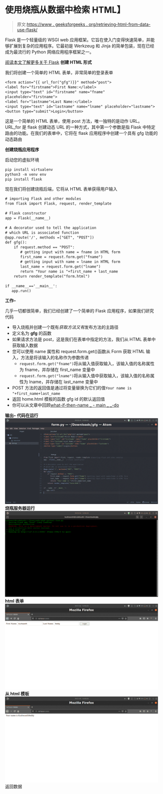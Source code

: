 # 使用烧瓶从数据中检索 HTML】

> 原文:[https://www . geeksforgeeks . org/retrieving-html-from-data-use-flask/](https://www.geeksforgeeks.org/retrieving-html-from-data-using-flask/)

Flask 是一个轻量级的 WSGI web 应用框架。它旨在使入门变得快速简单，并能够扩展到复杂的应用程序。它最初是 Werkzeug 和 Jinja 的简单包装，现在已经成为最流行的 Python 网络应用程序框架之一。

[阅读本文了解更多关于 Flask](https://www.geeksforgeeks.org/python-introduction-to-web-development-using-flask)
**创建 HTML 形式**

我们将创建一个简单的 HTML 表单，非常简单的登录表单

```
<form action="{{ url_for("gfg")}}" method="post">
<label for="firstname">First Name:</label>
<input type="text" id="firstname" name="fname" placeholder="firstname">
<label for="lastname">Last Name:</label>
<input type="text" id="lastname" name="lname" placeholder="lastname">
<button type="submit">Login</button>
```

这是一个简单的 HTML 表单，使用 post 方法，唯一独特的是动作 URL。URL_for 是 flask 创建动态 URL 的一种方式，其中第一个参数是指 Flask 中特定路由的功能。在我们的表单中，它将在 flask 应用程序中创建一个具有 gfg 功能的动态路由

**创建烧瓶应用程序**

启动您的虚拟环境

```
pip install virtualenv
python3 -m venv env
pip install flask

```

现在我们将创建烧瓶后端，它将从 HTML 表单获得用户输入

```
# importing Flask and other modules
from flask import Flask, request, render_template 

# Flask constructor
app = Flask(__name__)   

# A decorator used to tell the application
# which URL is associated function
@app.route('/', methods =["GET", "POST"])
def gfg():
    if request.method == "POST":
       # getting input with name = fname in HTML form
       first_name = request.form.get("fname")
       # getting input with name = lname in HTML form 
       last_name = request.form.get("lname") 
       return "Your name is "+first_name + last_name
    return render_template("form.html")

if __name__=='__main__':
   app.run()
```

**工作–**

几乎一切都很简单，我们已经创建了一个简单的 Flask 应用程序，如果我们研究代码

*   导入烧瓶并创建一个既有*获取方法又有*发布方法的主路径
*   定义名为 **gfg** 的函数
*   如果请求方法是 post，这是我们在表单中指定的方法，我们从 HTML 表单中获取输入数据
*   您可以使用 name 属性和 request.form.get()函数从 Form 获取 HTML 输入，方法是将该输入的名称作为参数传递
    *   `request.form.get("fname")`将从输入值获取输入，该输入值的名称属性为 fname，并存储在 first_name 变量中
    *   `request.form.get("lname")`将从输入值中获取输入，该输入值的名称属性为 lname，并存储在 last_name 变量中
*   POST 方法的返回值是通过将变量替换为它们的值`Your name is "+first_name+last_name`
*   返回 home.html 模板的函数 gfg id 的默认返回值
*   你可以从文章中回顾[what-if-then-name _ _-_ main _ _-do](https://www.geeksforgeeks.org/what-does-the-if-__name__-__main__-do/)

**输出–**
**代码在运行**
![code](img/8efc8f852f37c7e1c359a42a8f5c0301.png)
**烧瓶服务器运行**
![flask server running](img/f27f4ddb54a1057618ee374f3b4b0caf.png)
**html 表单**
![html form](img/3b8594f96ccdb8469f6eee87d64f5bde.png)
**从 html 模板**
![retutning data](img/17fbe6031c970d0ea84c59890436ce1a.png)返回数据